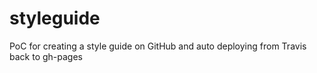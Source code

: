 # styleguide
PoC for creating a style guide on GitHub and auto deploying from Travis back to gh-pages
